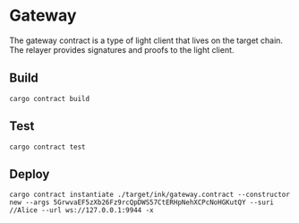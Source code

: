 # Gateway

The gateway contract is a type of light client that lives on the target chain. The relayer provides signatures and proofs to the light client.

## Build

`cargo contract build`

## Test

`cargo contract test`

## Deploy

``` shell
cargo contract instantiate ./target/ink/gateway.contract --constructor new --args 5GrwvaEF5zXb26Fz9rcQpDWS57CtERHpNehXCPcNoHGKutQY --suri //Alice --url ws://127.0.0.1:9944 -x
```